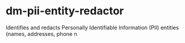 # dm-pii-entity-redactor
Identifies and redacts Personally Identifiable Information (PII) entities (names, addresses, phone n
